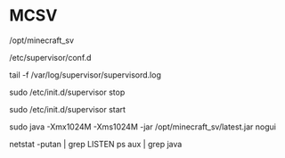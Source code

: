 # MCSV

/opt/minecraft_sv 



/etc/supervisor/conf.d

tail -f /var/log/supervisor/supervisord.log


sudo /etc/init.d/supervisor stop

sudo /etc/init.d/supervisor start

sudo java -Xmx1024M -Xms1024M -jar /opt/minecraft_sv/latest.jar nogui



netstat -putan | grep LISTEN
ps aux | grep java

